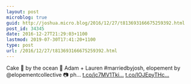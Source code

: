 ```yaml
---
layout: post
microblog: true
guid: http://joshua.micro.blog/2016/12/27/t813693166675259392.html
post_id: 34345
date: 2016-12-27T21:29:03+1100
lastmod: 2019-07-30T17:41:20+1100
type: post
url: /2016/12/27/t813693166675259392.html
---
```

Cake 🎂 by the ocean 🌊 Adam + Lauren #marriedbyjosh, elopement by @elopementcollective 📷 ph… [t.co/jc7MV1Tki...](https://t.co/jc7MV1Tkir) [t.co/IOJEpyTHc...](https://t.co/IOJEpyTHcW)

